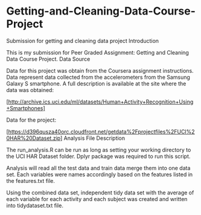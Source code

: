 # Getting-and-Cleaning-Data-Course-Project
Submission for getting and cleaning data project
Introduction

This is my submission for Peer Graded Assignment: Getting and Cleaning Data Course Project.
Data Source

Data for this project was obtain from the Coursera assignment instructions. Data represent data collected from the accelerometers from the Samsung Galaxy S smartphone. A full description is available at the site where the data was obtained:

[http://archive.ics.uci.edu/ml/datasets/Human+Activity+Recognition+Using+Smartphones]

Data for the project:

[https://d396qusza40orc.cloudfront.net/getdata%2Fprojectfiles%2FUCI%20HAR%20Dataset.zip]
Analysis File Description

The run_analysis.R can be run as long as setting your working directory to the UCI HAR Dataset folder. Dplyr package was required to run this script.

Analysis will read all the test data and train data merge them into one data set. Each variables were names accordingly based on the features listed in the features.txt file.

Using the combined data set, independent tidy data set with the average of each variable for each activity and each subject was created and written into tidydataset.txt file.
